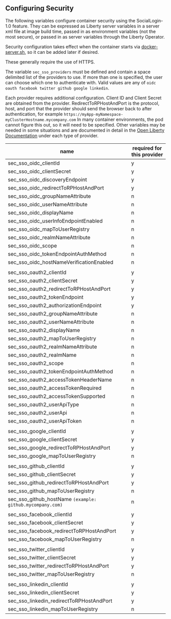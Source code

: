 ## Configuring Security


The following variables configure container security using the SocialLogin-1.0 feature. They can be expressed as Liberty server variables in a server xml file at image build time, passed in as environment variables (not the most secure), or passed in as server variables through the Liberty Operator.

Security configuration takes effect when the container starts via [docker-server.sh](releases/latest/kernel/helpers/runtime/docker-server.sh), so it can be added later if desired.

These generally require the use of HTTPS. 

The variable `sec_sso_providers` must be defined and contain a space delimited list of the providers to use. If more than one is specified, the user can choose which one to authenticate with. Valid values are any of `oidc oauth facebook twitter github google linkedin`.

Each provider requires additional configuration.  Client ID and Client Secret are obtained from the provider.  RedirectToRPHostAndPort is the protocol, host, and port that the provider should send the browser back to after authentication, for example `https://myApp-myNamespace-myClusterHostname.mycompany.com`  In many container environments, the pod cannot figure this out, so it will need to be specified. Other variables may be needed in some situations and are documented in detail in the [Open Liberty Documentation](https://openliberty.io/docs/ref/feature/#socialLogin-1.0.html) under each type of provider.

 name                                 | required for this provider |
|------------------------------------ | ------ |
|sec_sso_oidc_clientId                | y |
|sec_sso_oidc_clientSecret            | y |
|sec_sso_oidc_discoveryEndpoint       | y |
|sec_sso_oidc_redirectToRPHostAndPort | y |
|sec_sso_oidc_groupNameAttribute      | n |
|sec_sso_oidc_userNameAttribute      | n |
|sec_sso_oidc_displayName      | n |
|sec_sso_oidc_userInfoEndpointEnabled      | n |
|sec_sso_oidc_mapToUserRegistry |n|
|sec_sso_oidc_realmNameAttribute |n|
|sec_sso_oidc_scope      | n |
|sec_sso_oidc_tokenEndpointAuthMethod      | n |
|sec_sso_oidc_hostNameVerificationEnabled     | n |
|||
|sec_sso_oauth2_clientId             |y|
|sec_sso_oauth2_clientSecret             |y|
|sec_sso_oauth2_redirectToRPHostAndPort             |y|
|sec_sso_oauth2_tokenEndpoint             |y|
|sec_sso_oauth2_authorizationEndpoint             |y|
|sec_sso_oauth2_groupNameAttribute      | n |
|sec_sso_oauth2_userNameAttribute      | n |
|sec_sso_oauth2_displayName      | n |
|sec_sso_oauth2_mapToUserRegistry      | n |
|sec_sso_oauth2_realmNameAttribute      | n |
|sec_sso_oauth2_realmName      | n |
|sec_sso_oauth2_scope      | n |
|sec_sso_oauth2_tokenEndpointAuthMethod      | n |
|sec_sso_oauth2_accessTokenHeaderName      | n |
|sec_sso_oauth2_accessTokenRequired      | n |
|sec_sso_oauth2_accessTokenSupported     | n |
|sec_sso_oauth2_userApiType      | n |
|sec_sso_oauth2_userApi      | n |
|sec_sso_oauth2_userApiToken      | n |
|||
|sec_sso_google_clientId       | y |
|sec_sso_google_clientSecret       | y |
|sec_sso_google_redirectToRPHostAndPort       | y |
|sec_sso_google_mapToUserRegistry       | n|
|||
|sec_sso_github_clientId       | y |
|sec_sso_github_clientSecret       | y |
|sec_sso_github_redirectToRPHostAndPort       | y |
|sec_sso_github_mapToUserRegistry       | n|
|sec_sso_github_hostName `(example: github.mycompany.com)`     | n|
|||
|sec_sso_facebook_clientId       | y |
|sec_sso_facebook_clientSecret       | y |
|sec_sso_facebook_redirectToRPHostAndPort       | y |
|sec_sso_facebook_mapToUserRegistry       | n|
|||
|sec_sso_twitter_clientId      | y |
|sec_sso_twitter_clientSecret      | y |
|sec_sso_twitter_redirectToRPHostAndPort      | y |
|sec_sso_twitter_mapToUserRegistry       | n|
|||
sec_sso_linkedin_clientId      | y |
sec_sso_linkedin_clientSecret      | y |
sec_sso_linkedin_redirectToRPHostAndPort      | y |
sec_sso_linkedin_mapToUserRegistry       | n|






